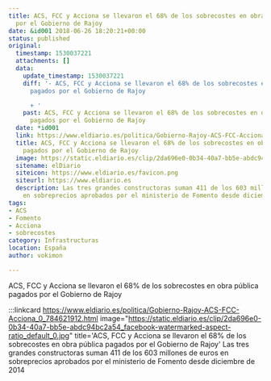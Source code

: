 ```yaml
---
title: ACS, FCC y Acciona se llevaron el 68% de los sobrecostes en obra pública pagados
  por el Gobierno de Rajoy
date: &id001 2018-06-26 18:20:21+00:00
status: published
original:
  timestamp: 1530037221
  attachments: []
  data:
    update_timestamp: 1530037221
    diff: '- ACS, FCC y Acciona se llevaron el 68% de los sobrecostes en obra pública
      pagados por el Gobierno de Rajoy

      + '
    past: ACS, FCC y Acciona se llevaron el 68% de los sobrecostes en obra pública
      pagados por el Gobierno de Rajoy
  date: *id001
  link: https://www.eldiario.es/politica/Gobierno-Rajoy-ACS-FCC-Acciona_0_784621912.html
  title: ACS, FCC y Acciona se llevaron el 68% de los sobrecostes en obra pública
    pagados por el Gobierno de Rajoy
  image: https://static.eldiario.es/clip/2da696e0-0b34-40a7-bb5e-abdc94bc2a54_facebook-watermarked-aspect-ratio_default_0.jpg
  sitename: elDiario
  siteicon: https://www.eldiario.es/favicon.png
  siteurl: https://www.eldiario.es
  description: Las tres grandes constructoras suman 411 de los 603 millones de euros
    en sobreprecios aprobados por el ministerio de Fomento desde diciembre de 2014
tags:
- ACS
- Fomento
- Acciona
- sobrecostes
category: Infrastructuras
location: España
author: vokimon

---
```

ACS, FCC y Acciona se llevaron el 68% de los sobrecostes en obra pública pagados por el Gobierno de Rajoy

:::linkcard https://www.eldiario.es/politica/Gobierno-Rajoy-ACS-FCC-Acciona_0_784621912.html image="https://static.eldiario.es/clip/2da696e0-0b34-40a7-bb5e-abdc94bc2a54_facebook-watermarked-aspect-ratio_default_0.jpg" title='ACS, FCC y Acciona se llevaron el 68% de los sobrecostes en obra pública pagados por el Gobierno de Rajoy'
    Las tres grandes constructoras suman 411 de los 603 millones de euros en sobreprecios aprobados por el ministerio de Fomento desde diciembre de 2014


